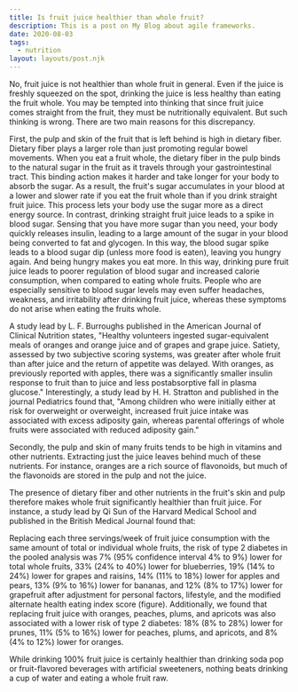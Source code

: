 ```yaml
---
title: Is fruit juice healthier than whole fruit?
description: This is a post on My Blog about agile frameworks.
date: 2020-08-03
tags:
  - nutrition
layout: layouts/post.njk
---
```



No, fruit juice is not healthier than whole fruit in general. Even if the juice is freshly squeezed on the spot, drinking the juice is less healthy than eating the fruit whole. You may be tempted into thinking that since fruit juice comes straight from the fruit, they must be nutritionally equivalent. But such thinking is wrong. There are two main reasons for this discrepancy.

First, the pulp and skin of the fruit that is left behind is high in dietary fiber. Dietary fiber plays a larger role than just promoting regular bowel movements. When you eat a fruit whole, the dietary fiber in the pulp binds to the natural sugar in the fruit as it travels through your gastrointestinal tract. This binding action makes it harder and take longer for your body to absorb the sugar. As a result, the fruit's sugar accumulates in your blood at a lower and slower rate if you eat the fruit whole than if you drink straight fruit juice. This process lets your body use the sugar more as a direct energy source. In contrast, drinking straight fruit juice leads to a spike in blood sugar. Sensing that you have more sugar than you need, your body quickly releases insulin, leading to a large amount of the sugar in your blood being converted to fat and glycogen. In this way, the blood sugar spike leads to a blood sugar dip (unless more food is eaten), leaving you hungry again. And being hungry makes you eat more. In this way, drinking pure fruit juice leads to poorer regulation of blood sugar and increased calorie consumption, when compared to eating whole fruits. People who are especially sensitive to blood sugar levels may even suffer headaches, weakness, and irritability after drinking fruit juice, whereas these symptoms do not arise when eating the fruits whole.

A study lead by L. F. Burroughs published in the American Journal of Clinical Nutrition states, "Healthy volunteers ingested sugar-equivalent meals of oranges and orange juice and of grapes and grape juice. Satiety, assessed by two subjective scoring systems, was greater after whole fruit than after juice and the return of appetite was delayed. With oranges, as previously reported with apples, there was a significantly smaller insulin response to fruit than to juice and less postabsorptive fall in plasma glucose." Interestingly, a study lead by H. H. Stratton and published in the journal Pediatrics found that, "Among children who were initially either at risk for overweight or overweight, increased fruit juice intake was associated with excess adiposity gain, whereas parental offerings of whole fruits were associated with reduced adiposity gain."

Secondly, the pulp and skin of many fruits tends to be high in vitamins and other nutrients. Extracting just the juice leaves behind much of these nutrients. For instance, oranges are a rich source of flavonoids, but much of the flavonoids are stored in the pulp and not the juice.

The presence of dietary fiber and other nutrients in the fruit's skin and pulp therefore makes whole fruit significantly healthier than fruit juice. For instance, a study lead by Qi Sun of the Harvard Medical School and published in the British Medical Journal found that:


<div class="card" >
  <div class="card-body">
    <p class="card-text">
	Replacing each three servings/week of fruit juice consumption with the same amount of total or individual whole fruits, the risk of type 2 diabetes in the pooled analysis was 7% (95% confidence interval 4% to 9%) lower for total whole fruits, 33% (24% to 40%) lower for blueberries, 19% (14% to 24%) lower for grapes and raisins, 14% (11% to 18%) lower for apples and pears, 13% (9% to 16%) lower for bananas, and 12% (8% to 17%) lower for grapefruit after adjustment for personal factors, lifestyle, and the modified alternate health eating index score (figure). Additionally, we found that replacing fruit juice with oranges, peaches, plums, and apricots was also associated with a lower risk of type 2 diabetes: 18% (8% to 28%) lower for prunes, 11% (5% to 16%) lower for peaches, plums, and apricots, and 8% (4% to 12%) lower for oranges.
	</p>
  </div>
</div>


While drinking 100% fruit juice is certainly healthier than drinking soda pop or fruit-flavored beverages with artificial sweeteners, nothing beats drinking a cup of water and eating a whole fruit raw.